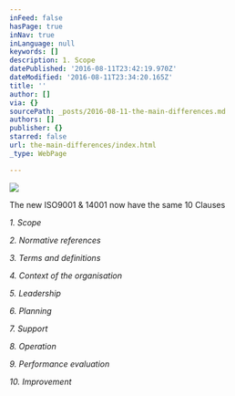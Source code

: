 ```yaml
---
inFeed: false
hasPage: true
inNav: true
inLanguage: null
keywords: []
description: 1. Scope
datePublished: '2016-08-11T23:42:19.970Z'
dateModified: '2016-08-11T23:34:20.165Z'
title: ''
author: []
via: {}
sourcePath: _posts/2016-08-11-the-main-differences.md
authors: []
publisher: {}
starred: false
url: the-main-differences/index.html
_type: WebPage

---
```

![](https://the-grid-user-content.s3-us-west-2.amazonaws.com/a0741156-213c-48e4-bd50-b43c3d5e2eb4.png)

The new ISO9001 & 14001 now have the same 10 Clauses

_1\. Scope_

_2\. Normative references_

_3\. Terms and definitions_

_4\. Context of the organisation_

_5\. Leadership_

_6\. Planning_

_7\. Support_

_8\. Operation_

_9\. Performance evaluation_

_10\. Improvement_